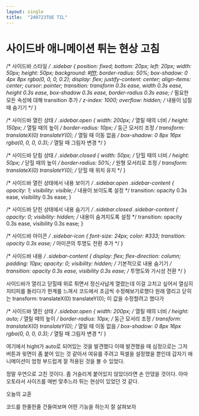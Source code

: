 ```yaml
---
layout: single
title:  "240723TUE TIL"
---
```

# 사이드바 애니메이션 튀는 현상 고침

/* 사이드바 스타일 */
.sidebar {
    position: fixed;
    bottom: 20px;
    left: 20px;
    width: 50px;
    height: 50px;
    background: #fff;
    border-radius: 50%;
    box-shadow: 0 4px 8px rgba(0, 0, 0, 0.2);
    display: flex;
    justify-content: center;
    align-items: center;
    cursor: pointer;
    transition: transform 0.3s ease, width 0.3s ease, height 0.3s ease, box-shadow 0.3s ease, border-radius 0.3s ease; /* 필요한 모든 속성에 대해 transition 추가 */
    z-index: 1000;
    overflow: hidden; /* 내용이 넘칠 때 숨기기 */
}


/* 사이드바 열린 상태 */
.sidebar.open {
    width: 200px; /* 열릴 때의 너비 */
    height: 150px; /* 열릴 때의 높이 */
    border-radius: 10px; /* 둥근 모서리 조정 */
    transform: translateX(0) translateY(0); /* 열릴 때 이동 없음 */
    box-shadow: 0 8px 16px rgba(0, 0, 0, 0.3); /* 열릴 때 그림자 변경 */
}



/* 사이드바 닫힘 상태 */
.sidebar.closed {
    width: 50px; /* 닫힐 때의 너비 */
    height: 50px; /* 닫힐 때의 높이 */
    border-radius: 50%; /* 원형 모서리로 조정 */
    transform: translateX(0) translateY(0); /* 닫힐 때 위치 유지 */
}

/* 사이드바 열린 상태에서 내용 보이기 */
.sidebar.open .sidebar-content {
    opacity: 1;
    visibility: visible; /* 내용이 보이도록 설정 */
    transition: opacity 0.3s ease, visibility 0.3s ease;
}

/* 사이드바 닫힌 상태에서 내용 숨기기 */
.sidebar.closed .sidebar-content {
    opacity: 0;
    visibility: hidden; /* 내용이 숨겨지도록 설정 */
    transition: opacity 0.3s ease, visibility 0.3s ease;
}

/* 사이드바 아이콘 */
.sidebar-icon {
    font-size: 24px;
    color: #333;
    transition: opacity 0.3s ease; /* 아이콘의 투명도 전환 추가 */
}

/* 사이드바 내용 */
.sidebar-content {
    display: flex;
    flex-direction: column;
    padding: 10px;
    opacity: 0;
    visibility: hidden; /* 기본적으로 내용 숨기기 */
    transition: opacity 0.3s ease, visibility 0.3s ease; /* 투명도와 가시성 전환 */
}






사이드바가 열리고 닫힐때 위로 튀면서 정신사납게 열렸는데 이걸 고치고 싶어서 열심히 지티피를 돌리다가 한계를 느껴서 코드에서 조금씩 수정해보기로했다
원래 열리고 닫히는
transform: translateX(0) translateY(0);
이 값을 수정할려고 했다가



/* 사이드바 열린 상태 */
.sidebar.open {
    width: 200px; /* 열릴 때의 너비 */
    height: auto; /* 열릴 때의 높이 */
    border-radius: 10px; /* 둥근 모서리 조정 */
    transform: translateX(0) translateY(0); /* 열릴 때 이동 없음 */
    box-shadow: 0 8px 16px rgba(0, 0, 0, 0.3); /* 열릴 때 그림자 변경 */
}


여기에서 hight가 auto로 되어있는 것을 발견했다
이때 발견했을 때 심정으로는 그저 버튼과 윗면이 좀 붙어 있는 것 같아서 여유를 주려고 픽셀을 설정했을 뿐인데 갑자기 애니메이션이 엄청 부드럽게 잘 적용된 것을 볼 수 있었다.

정말 우연으로 고친 것이다. 좀 거슬리게 붙어있지 않았더라면 손 안댔을 것이다. 아마 오토라서 사이즈를 매번 맞추느라 튀는 현상이 있었던 것 같다.



오늘의 교훈

코드를 한줄한줄 건들여보며 어떤 기능을 하는지 잘 살펴보자

